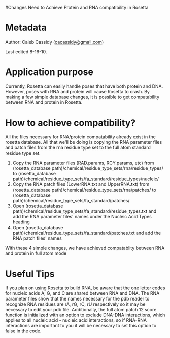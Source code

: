 #Changes Need to Achieve Protein and RNA compatibility in Rosetta

Metadata
========

Author: Caleb Cassidy (cacassidy@gmail.com)

Last edited 8-16-10.

Application purpose
===========================================

Currently, Rosetta can easily handle poses that have both protein and DNA. However, poses with RNA and protein will cause Rosetta to crash. By making a few simple database changes, it is possible to get compatability between RNA and protein in Rosetta.

How to achieve compatibility?
=============================

All the files necessary for RNA/protein compatability already exist in the rosetta database. All that we'll be doing is copying the RNA parameter files and patch files from the rna residue type set to the full atom standard residue type set.

1. Copy the RNA parameter files (RAD.params, RCY.params, etc) from (rosetta\_database path)/chemical/residue\_type\_sets/rna/residue\_types/ to (rosetta\_database path)/chemical/residue\_type\_sets/fa\_standard/residue\_types/nucleic/
2. Copy the RNA patch files (LowerRNA.txt and UpperRNA.txt) from (rosetta\_database path)/chemical/residue\_type\_sets/rna/patches/ to (rosetta\_database path)/chemical/residue\_type\_sets/fa\_standard/patches/
3. Open (rosetta\_database path)/chemical/residue\_type\_sets/fa\_standard/residue\_types.txt and add the RNA parameter files' names under the Nucleic Acid Types heading
4. Open (rosetta\_database path)/chemical/residue\_type\_sets/fa\_standard/patches.txt and add the RNA patch files' names

With these 4 simple changes, we have achieved compatablity between RNA and protein in full atom mode

Useful Tips
===========

If you plan on using Rosetta to build RNA, be aware that the one letter codes for nucleic acids A, G, and C are shared between RNA and DNA. The RNA parameter files show that the names necessary for the pdb reader to recognize RNA residues are rA, rG, rC, rU respectively so it may be necessary to edit your pdb file. Additionally, the full atom patch 12 score function is initialized with an option to exclude DNA-DNA interactions, which applies to all nucleic acid - nucleic acid interactions, so if RNA-RNA interactions are important to you it will be necessary to set this option to false in the code.
